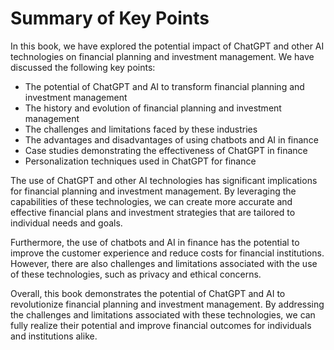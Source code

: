 Summary of Key Points
=================================

In this book, we have explored the potential impact of ChatGPT and other AI technologies on financial planning and investment management. We have discussed the following key points:

* The potential of ChatGPT and AI to transform financial planning and investment management
* The history and evolution of financial planning and investment management
* The challenges and limitations faced by these industries
* The advantages and disadvantages of using chatbots and AI in finance
* Case studies demonstrating the effectiveness of ChatGPT in finance
* Personalization techniques used in ChatGPT for finance

The use of ChatGPT and other AI technologies has significant implications for financial planning and investment management. By leveraging the capabilities of these technologies, we can create more accurate and effective financial plans and investment strategies that are tailored to individual needs and goals.

Furthermore, the use of chatbots and AI in finance has the potential to improve the customer experience and reduce costs for financial institutions. However, there are also challenges and limitations associated with the use of these technologies, such as privacy and ethical concerns.

Overall, this book demonstrates the potential of ChatGPT and AI to revolutionize financial planning and investment management. By addressing the challenges and limitations associated with these technologies, we can fully realize their potential and improve financial outcomes for individuals and institutions alike.
